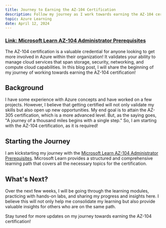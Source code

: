 ```yaml
---
title: Journey to Earning the AZ-104 Certification
description: Follow my journey as I work towards earning the AZ-104 certification by going through the Microsoft Learn modules. With some prior experience, I am now aiming for certification, with an end goal of attaining AZ-305.
topic: Azure Learning
date: April 12, 2024
---
```


### [Link: Microsoft Learn AZ-104 Administrator Prerequisites](https://learn.microsoft.com/en-us/training/paths/az-104-administrator-prerequisites/)

The AZ-104 certification is a valuable credential for anyone looking to get more involved in Azure within their organization! It validates your ability to manage cloud services that span storage, security, networking, and compute cloud capabilities. In this blog post, I will share the beginning of my journey of working towards earning the AZ-104 certification!

## Background

I have some experience with Azure concepts and have worked on a few projects. However, I believe that getting certified will not only validate my skills but also open up new opportunities. My end goal is to attain the AZ-305 certification, which is a more advanced level. But, as the saying goes, "A journey of a thousand miles begins with a single step." So, I am starting with the AZ-104 certification, as it is required!

## Starting the Journey

I am kickstarting my journey with the [Microsoft Learn AZ-104 Administrator Prerequisites](https://learn.microsoft.com/en-us/training/paths/az-104-administrator-prerequisites/). Microsoft Learn provides a structured and comprehensive learning path that covers all the necessary topics for the certification.

## What's Next?

Over the next few weeks, I will be going through the learning modules, practicing with hands-on labs, and sharing my progress and insights here. I believe this will not only help me consolidate my learning but also provide valuable insights for others who are on the same path.

Stay tuned for more updates on my journey towards earning the AZ-104 certification!
